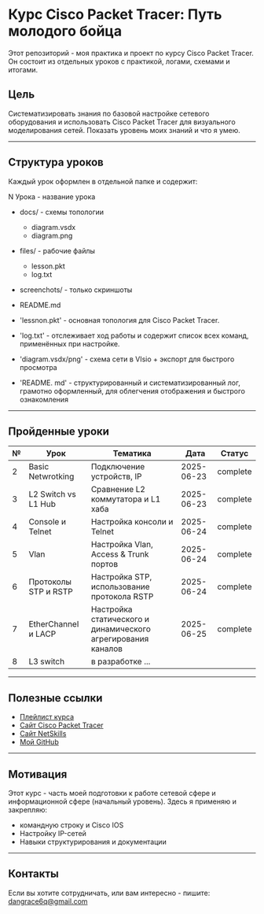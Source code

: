 # Курс Cisco Packet Tracer: Путь молодого бойца

Этот репозиторий - моя практика и проект по курсу Cisco Packet Tracer.
Он состоит из отдельных уроков с практикой, логами, схемами и итогами.

## Цель 
Систематизировать знания по базовой настройке сетевого оборудования и использовать Cisco Packet Tracer для визуального моделирования сетей.
Показать уровень моих знаний и что я умею.

---

## Структура уроков

Каждый урок оформлен в отдельной папке и содержит:

N Урока - название урока

- docs/ - схемы топологии
  - diagram.vsdx
  - diagram.png
- files/ - рабочие файлы
  - lesson.pkt
  - log.txt
-  screenchots/ - только скриншоты
- README.md

- 'lessnon.pkt' - основная топология для Cisco Packet Tracer.
- 'log.txt' - отслеживает ход работы и содержит список всех команд, применённых при настройке.
- 'diagram.vsdx/png' - схема сети в VIsio + экспорт для быстрого просмотра
- 'README. md' - структурированный и систематизированный лог, грамотно оформленный, для облегчения отображения и быстрого ознакомления

---

## Пройденные уроки
|№ |Урок		    |Тематика				                           |Дата      |Статус    |
|---|-----------------------|--------------------------------------------------------------|----------|----------|
| 2 | Basic Netwrotking     | Подключение устройств, IP		                           |2025-06-23| complete |
| 3 | L2 Switch vs L1 Hub   | Сравнение L2 коммутатора и L1 хаба                           |2025-06-23| complete |
| 4 | Console и Telnet      | Настройка консоли и Telnet                                   |2025-06-24| complete |
| 5 | Vlan                  | Настройка Vlan, Access & Trunk портов                        |2025-06-24| complete |
| 6 | Протоколы STP и RSTP  | Настройка STP, использование протокола RSTP                  |2025-06-24| complete |
| 7 | EtherChannel и LACP   | Настройка статического и динамического агрегирования каналов |2025-06-25| complete |
| 8 | L3 switch             | в разработке ...

--- 

## Полезные ссылки
- [Плейлист курса](https://vkvideo.ru/playlist/-32477510_12)
- [Сайт Cisco Packet Tracer](https://www.netacad.com)
- [Сайт NetSkills](https://blog.netskills.ru/)
- [Мой GitHub](https://github.com/6urevestnik)

---

## Мотивация

Этот курс - часть моей подготовки к работе сетевой сфере и информационной сфере (начальный уровень).
Здесь я применяю и закрепляю:
- командную строку и Cisco IOS
- Настройку IP-сетей
- Навыки структурирования и документации

---

## Контакты

Если вы хотите сотрудничать, или вам интересно - пишите: 
dangrace6q@gmail.com



